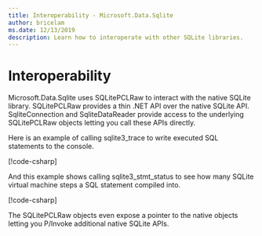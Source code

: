 ```yaml
---
title: Interoperability - Microsoft.Data.Sqlite
author: bricelam
ms.date: 12/13/2019
description: Learn how to interoperate with other SQLite libraries.
---
```

# Interoperability

Microsoft.Data.Sqlite uses SQLitePCLRaw to interact with the native SQLite library. SQLitePCLRaw provides a thin .NET API over the native SQLite API. SqliteConnection and SqliteDataReader provide access to the underlying SQLitePCLRaw objects letting you call these APIs directly.

Here is an example of calling sqlite3_trace to write executed SQL statements to the console.

[!code-csharp[](../../../../samples/snippets/standard/data/sqlite/InteropSample/Program.cs?name=snippet_Trace)]

And this example shows calling sqlite3_stmt_status to see how many SQLite virtual machine steps a SQL statement compiled into.

[!code-csharp[](../../../../samples/snippets/standard/data/sqlite/InteropSample/Program.cs?name=snippet_StatementStatus)]

The SQLitePCLRaw objects even expose a pointer to the native objects letting you P/Invoke additional native SQLite APIs.

